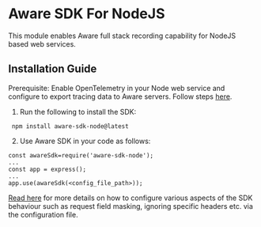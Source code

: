 # Aware SDK For NodeJS

This module enables Aware full stack recording capability for NodeJS based web services.

## Installation Guide

Prerequisite: Enable OpenTelemetry in your Node web service and configure to export tracing data to Aware servers. Follow steps [here](https://awarelabs.io/blog/getting-started-nodejs).

1) Run the following to install the SDK:

``` npm install aware-sdk-node@latest```

2) Use Aware SDK in your code as follows:

```
const awareSdk=require('aware-sdk-node');
...
const app = express();
...
app.use(awareSdk(<config_file_path>));
```

[Read here](https://mock.url) for more details on how to configure various aspects of the SDK behaviour such as request field masking, ignoring specific headers etc. via the configuration file.
